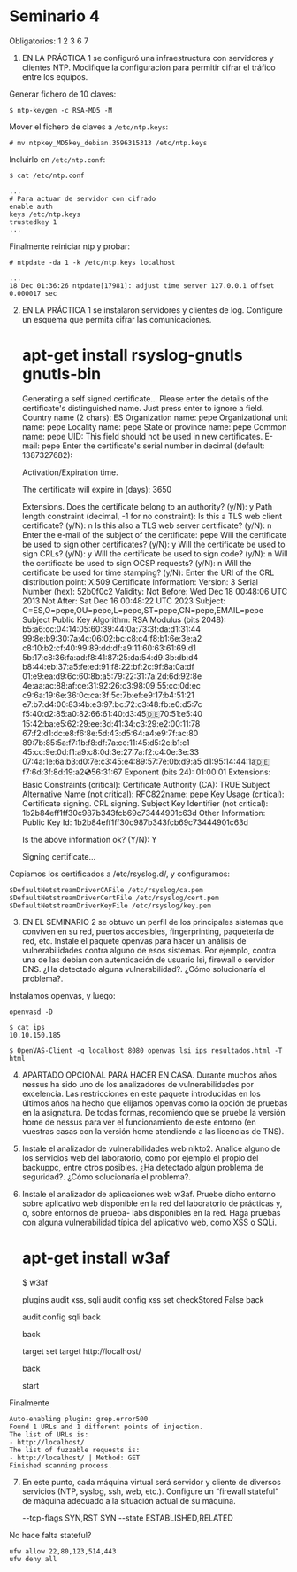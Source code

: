 Seminario 4
===========

Obligatorios: 1 2 3 6 7

1. EN LA PRÁCTICA 1 se configuró una infraestructura con servidores y clientes NTP. 
Modifique la configuración para permitir cifrar el tráfico entre los equipos. 


Generar fichero de 10 claves:
	
	$ ntp-keygen -c RSA-MD5 -M

Mover el fichero de claves a `/etc/ntp.keys`:

	# mv ntpkey_MD5key_debian.3596315313 /etc/ntp.keys

Incluirlo en `/etc/ntp.conf`:
	
	$ cat /etc/ntp.conf

	...
	# Para actuar de servidor con cifrado
	enable auth
	keys /etc/ntp.keys
	trustedkey 1
	...

Finalmente reiniciar ntp y probar:

	# ntpdate -da 1 -k /etc/ntp.keys localhost
	
	...
	18 Dec 01:36:26 ntpdate[17981]: adjust time server 127.0.0.1 offset 0.000017 sec

2. EN LA PRÁCTICA 1 se instalaron servidores y clientes de log. Configure un esquema 
que permita cifrar las comunicaciones. 


	# apt-get install rsyslog-gnutls gnutls-bin

	Generating a self signed certificate...
	Please enter the details of the certificate's distinguished name. Just press enter to ignore a field.
	Country name (2 chars): ES
	Organization name: pepe
	Organizational unit name: pepe
	Locality name: pepe
	State or province name: pepe
	Common name: pepe
	UID: 
	This field should not be used in new certificates.
	E-mail: pepe
	Enter the certificate's serial number in decimal (default: 1387327682): 


	Activation/Expiration time.

	The certificate will expire in (days): 3650


	Extensions.
	Does the certificate belong to an authority? (y/N): y
	Path length constraint (decimal, -1 for no constraint): 
	Is this a TLS web client certificate? (y/N): n
	Is this also a TLS web server certificate? (y/N): n
	Enter the e-mail of the subject of the certificate: pepe
	Will the certificate be used to sign other certificates? (y/N): y
	Will the certificate be used to sign CRLs? (y/N): y
	Will the certificate be used to sign code? (y/N): n
	Will the certificate be used to sign OCSP requests? (y/N): n
	Will the certificate be used for time stamping? (y/N): 
	Enter the URI of the CRL distribution point: 
	X.509 Certificate Information:
		Version: 3
		Serial Number (hex): 52b0f0c2
		Validity:
			Not Before: Wed Dec 18 00:48:06 UTC 2013
			Not After: Sat Dec 16 00:48:22 UTC 2023
		Subject: C=ES,O=pepe,OU=pepe,L=pepe,ST=pepe,CN=pepe,EMAIL=pepe
		Subject Public Key Algorithm: RSA
			Modulus (bits 2048):
				b5:a6:cc:04:14:05:60:39:44:0a:73:3f:da:d1:31:44
				99:8e:b9:30:7a:4c:06:02:bc:c8:c4:f8:b1:6e:3e:a2
				c8:10:b2:cf:40:99:89:dd:df:a9:11:60:63:61:69:d1
				5b:17:c8:36:fa:ad:f8:41:87:25:da:54:d9:3b:db:d4
				b8:44:eb:37:a5:fe:ed:91:f8:22:bf:2c:9f:8a:0a:df
				01:e9:ea:d9:6c:60:8b:a5:79:22:31:7a:2d:6d:92:8e
				4e:aa:ac:88:af:ce:31:92:26:c3:98:09:55:cc:0d:ec
				c9:6a:19:6e:36:0c:ca:3f:5c:7b:ef:e9:17:b4:51:21
				e7:b7:d4:00:83:4b:e3:97:bc:72:c3:48:fb:e0:d5:7c
				f5:40:d2:85:a0:82:66:61:40:d3:45:de:70:51:e5:40
				15:42:ba:e5:62:29:ee:3d:41:34:c3:29:e2:00:11:78
				67:f2:d1:dc:e8:f6:8e:5d:43:d5:64:a4:e9:7f:ac:80
				89:7b:85:5a:f7:1b:f8:df:7a:ce:11:45:d5:2c:b1:c1
				45:cc:9e:0d:f1:a9:c8:0d:3e:27:7a:f2:c4:0e:3e:33
				07:4a:1e:6a:b3:d0:7e:c3:45:e4:89:57:7e:0b:d9:a5
				d1:95:14:44:1a:de:f7:6d:3f:8d:19:a2:cd:56:31:67
			Exponent (bits 24):
				01:00:01
		Extensions:
			Basic Constraints (critical):
				Certificate Authority (CA): TRUE
			Subject Alternative Name (not critical):
				RFC822name: pepe
			Key Usage (critical):
				Certificate signing.
				CRL signing.
			Subject Key Identifier (not critical):
				1b2b84eff1ff30c987b343fcb69c73444901c63d
	Other Information:
		Public Key Id:
			1b2b84eff1ff30c987b343fcb69c73444901c63d

	Is the above information ok? (Y/N): Y


	Signing certificate...
	
Copiamos los certificados a /etc/rsyslog.d/, y configuramos:

	$DefaultNetstreamDriverCAFile /etc/rsyslog/ca.pem
	$DefaultNetstreamDriverCertFile /etc/rsyslog/cert.pem
	$DefaultNetstreamDriverKeyFile /etc/rsyslog/key.pem


3. EN EL SEMINARIO 2 se obtuvo un perfil de los principales sistemas que conviven en su 
red, puertos accesibles, fingerprinting, paquetería de red, etc. Instale el paquete 
openvas para hacer un análisis de vulnerabilidades contra alguno de esos sistemas. 
Por ejemplo, contra una de las debian con autenticación de usuario lsi, firewall o 
servidor DNS. ¿Ha detectado alguna vulnerabilidad?. ¿Cómo solucionaría el problema?.  


Instalamos openvas, y luego:

	openvasd -D

	$ cat ips
	10.10.150.185

	$ OpenVAS-Client -q localhost 8080 openvas lsi ips resultados.html -T html

4. APARTADO OPCIONAL PARA HACER EN CASA. Durante muchos años nessus ha sido 
uno de los analizadores de vulnerabilidades por excelencia. Las restricciones en este 
paquete introducidas en los últimos años ha hecho que elijamos openvas como la 
opción de pruebas en la asignatura. De todas formas, recomiendo que se pruebe la 
versión home de nessus para ver el funcionamiento de este entorno (en vuestras casas 
con la versión home atendiendo a las licencias de TNS). 

5. Instale el analizador de vulnerabilidades web nikto2. Analice alguno de los servicios 
web del laboratorio, como por ejemplo el propio del backuppc, entre otros posibles. 
¿Ha detectado algún problema de seguridad?. ¿Cómo solucionaría el problema?.  

6. Instale el analizador de aplicaciones web w3af. Pruebe dicho entorno sobre aplicativo 
web disponible en la red del laboratorio de prácticas y, o, sobre entornos de prueba-
labs disponibles en la red. Haga pruebas con alguna vulnerabilidad típica del aplicativo 
web, como XSS o SQLi. 

	# apt-get install w3af

	$ w3af

	plugins
	audit xss, sqli
	audit config xss
	set checkStored False
	back

	audit config sqli
	back

	back

	target
	set target http://localhost/

	back

	start

Finalmente

	Auto-enabling plugin: grep.error500
	Found 1 URLs and 1 different points of injection.
	The list of URLs is:
	- http://localhost/
	The list of fuzzable requests is:
	- http://localhost/ | Method: GET
	Finished scanning process.


7. En este punto, cada máquina virtual será servidor y cliente de diversos servicios (NTP, 
syslog, ssh, web, etc.). Configure un “firewall stateful” de máquina adecuado a la 
situación actual de su máquina. 

	--tcp-flags SYN,RST SYN
	--state ESTABLISHED,RELATED

No hace falta stateful?

	ufw allow 22,80,123,514,443
	ufw deny all
